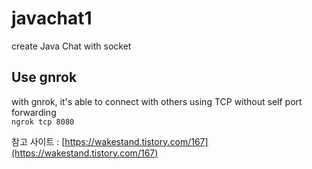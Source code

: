 # javachat1

create Java Chat with socket      


## Use gnrok

with gnrok, it's able to connect with others using TCP without self port forwarding    
```ngrok tcp 8080```    
    
    


참고 사이트 : [https://wakestand.tistory.com/167](https://wakestand.tistory.com/167)
